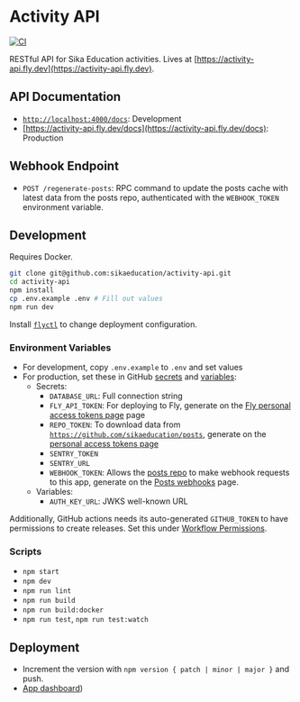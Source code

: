# Activity API

[![CI](https://github.com/sikaeducation/activity-api/actions/workflows/main.yml/badge.svg)](https://github.com/sikaeducation/activity-api/actions/workflows/main.yml)

RESTful API for Sika Education activities. Lives at [https://activity-api.fly.dev](https://activity-api.fly.dev).

## API Documentation

- [`http://localhost:4000/docs`](http://localhost:4000/docs): Development
- [https://activity-api.fly.dev/docs](https://activity-api.fly.dev/docs): Production

## Webhook Endpoint

- `POST /regenerate-posts`: RPC command to update the posts cache with latest data from the posts repo, authenticated with the `WEBHOOK_TOKEN` environment variable.

## Development

Requires Docker.

```bash
git clone git@github.com:sikaeducation/activity-api.git
cd activity-api
npm install
cp .env.example .env # Fill out values
npm run dev
```

Install [`flyctl`](https://fly.io/docs/hands-on/install-flyctl/) to change deployment configuration.

### Environment Variables

- For development, copy `.env.example` to `.env` and set values
- For production, set these in GitHub [secrets](https://github.com/sikaeducation/activity-api/settings/secrets/actions) and [variables](https://github.com/sikaeducation/activity-api/settings/variables/actions):
  - Secrets:
    - `DATABASE_URL`: Full connection string
    - `FLY_API_TOKEN`: For deploying to Fly, generate on the [Fly personal access tokens page](https://fly.io/user/personal_access_tokens) page
    - `REPO_TOKEN`: To download data from [`https://github.com/sikaeducation/posts`](https://github.com/sikaeducation/posts), generate on the [personal access tokens page](https://github.com/settings/tokens)
    - `SENTRY_TOKEN`
    - `SENTRY_URL`
    - `WEBHOOK_TOKEN`: Allows the [posts repo](https://github.com/sikaeducation/posts) to make webhook requests to this app, generate on the [Posts webhooks](https://github.com/sikaeducation/posts/settings/hooks) page.
  - Variables:
    - `AUTH_KEY_URL`: JWKS well-known URL

Additionally, GitHub actions needs its auto-generated `GITHUB_TOKEN` to have permissions to create releases. Set this under [Workflow Permissions](https://github.com/sikaeducation/activity-api/settings/actions).

### Scripts

- `npm start`
- `npm dev`
- `npm run lint`
- `npm run build`
- `npm run build:docker`
- `npm run test`, `npm run test:watch`

## Deployment

- Increment the version with `npm version { patch | minor | major }` and push.
- [App dashboard](https://fly.io/apps/activity-api))
